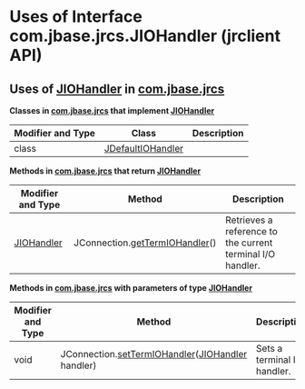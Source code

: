 # Uses of Interface com.jbase.jrcs.JIOHandler (jrclient   API)

<PageHeader />

## Uses of [JIOHandler](./../../jiohandler-jrclient-api "interface in com.jbase.jrcs") in [com.jbase.jrcs](./../../com.jbase.jrcs-jrclient-api)

**Classes in [com.jbase.jrcs](./../../com.jbase.jrcs-jrclient-api) that implement [JIOHandler](./../../jiohandler-jrclient-api "interface in com.jbase.jrcs")**

| Modifier and Type | Class | Description |
| --- | --- | --- |
| class | [JDefaultIOHandler](./../../jdefaultiohandler-jrclient-api "class in com.jbase.jrcs") | | ``Default i**mplementation of jRCS I/O handler.** | |

**Methods in [com.jbase.jrcs](./../../com.jbase.jrcs-jrclient-api) that return [JIOHandler](./../../jiohandler-jrclient-api "interface in com.jbase.jrcs")**

| Modifier and Type | Method | Description |
| --- | --- | --- |
| [JIOHandler](./../../jiohandler-jrclient-api "interface in com.jbase.jrcs") | JConnection.[getTermIOHandler](./../../jconnection-jrclient-api#getTermIOHandler-)() | Retrieves a reference to the current terminal I/O handler. |

**Methods in [com.jbase.jrcs](./../../com.jbase.jrcs-jrclient-api) with parameters of type [JIOHandler](./../../jiohandler-jrclient-api "interface in com.jbase.jrcs")**

| Modifier and Type | Method | Description |
| --- | --- | --- |
| void | JConnection.[setTermIOHandler](./../../jconnection-jrclient-api#setTermIOHandler-com.jbase.jrcs)([JIOHandler](./../../jiohandler-jrclient-api "interface in com.jbase.jrcs") handler) | Sets a terminal I/O handler. |
